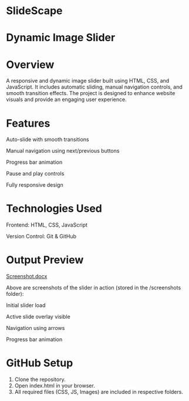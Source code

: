# SlideScape
# Dynamic Image Slider

# Overview

A responsive and dynamic image slider built using HTML, CSS, and JavaScript. It includes automatic sliding, manual navigation controls, and smooth transition effects. The project is designed to enhance website visuals and provide an engaging user experience.

# Features

Auto-slide with smooth transitions

Manual navigation using next/previous buttons

Progress bar animation

Pause and play controls

Fully responsive design


# Technologies Used

Frontend: HTML, CSS, JavaScript

Version Control: Git & GitHub


# Output Preview
[Screenshot.docx](https://github.com/user-attachments/files/22759098/Screenshot.docx)


Above are screenshots of the slider in action (stored in the /screenshots folder):

Initial slider load

Active slide overlay visible

Navigation using arrows

Progress bar animation


# GitHub Setup

1. Clone the repository.
2. Open index.html in your browser.
3. All required files (CSS, JS, Images) are included in respective folders.
